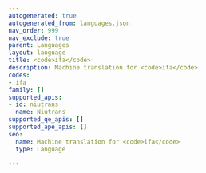 ```yaml
---
autogenerated: true
autogenerated_from: languages.json
nav_order: 999
nav_exclude: true
parent: Languages
layout: language
title: <code>ifa</code>
description: Machine translation for <code>ifa</code>
codes:
- ifa
family: []
supported_apis:
- id: niutrans
  name: Niutrans
supported_qe_apis: []
supported_ape_apis: []
seo:
  name: Machine translation for <code>ifa</code>
  type: Language

---
```


